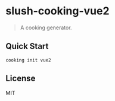 # slush-cooking-vue2
> A cooking generator.

## Quick Start
```shell
cooking init vue2
```
## License
MIT